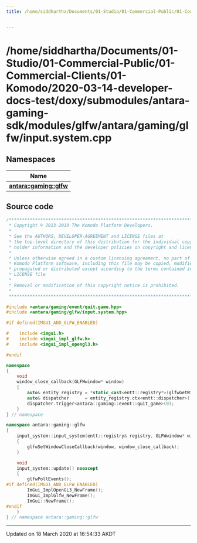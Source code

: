```yaml
---
title: /home/siddhartha/Documents/01-Studio/01-Commercial-Public/01-Commercial-Clients/01-Komodo/2020-03-14-developer-docs-test/doxy/submodules/antara-gaming-sdk/modules/glfw/antara/gaming/glfw/input.system.cpp


---
```


# /home/siddhartha/Documents/01-Studio/01-Commercial-Public/01-Commercial-Clients/01-Komodo/2020-03-14-developer-docs-test/doxy/submodules/antara-gaming-sdk/modules/glfw/antara/gaming/glfw/input.system.cpp







## Namespaces

| Name           |
| -------------- |
| **[antara::gaming::glfw](Namespaces/namespaceantara_1_1gaming_1_1glfw.md)**  |














## Source code

```cpp
/******************************************************************************
 * Copyright © 2013-2019 The Komodo Platform Developers.                      *
 *                                                                            *
 * See the AUTHORS, DEVELOPER-AGREEMENT and LICENSE files at                  *
 * the top-level directory of this distribution for the individual copyright  *
 * holder information and the developer policies on copyright and licensing.  *
 *                                                                            *
 * Unless otherwise agreed in a custom licensing agreement, no part of the    *
 * Komodo Platform software, including this file may be copied, modified,     *
 * propagated or distributed except according to the terms contained in the   *
 * LICENSE file                                                               *
 *                                                                            *
 * Removal or modification of this copyright notice is prohibited.            *
 *                                                                            *
 ******************************************************************************/

#include <antara/gaming/event/quit.game.hpp>
#include <antara/gaming/glfw/input.system.hpp>

#if defined(IMGUI_AND_GLFW_ENABLED)

#    include <imgui.h>
#    include <imgui_impl_glfw.h>
#    include <imgui_impl_opengl3.h>

#endif

namespace
{
    void
    window_close_callback(GLFWwindow* window)
    {
        auto& entity_registry = *static_cast<entt::registry*>(glfwGetWindowUserPointer(window));
        auto& dispatcher      = entity_registry.ctx<entt::dispatcher>();
        dispatcher.trigger<antara::gaming::event::quit_game>(0);
    }
} // namespace

namespace antara::gaming::glfw
{
    input_system::input_system(entt::registry& registry, GLFWwindow* window) : system(registry), window_(window)
    {
        glfwSetWindowCloseCallback(window, window_close_callback);
    }

    void
    input_system::update() noexcept
    {
        glfwPollEvents();
#if defined(IMGUI_AND_GLFW_ENABLED)
        ImGui_ImplOpenGL3_NewFrame();
        ImGui_ImplGlfw_NewFrame();
        ImGui::NewFrame();
#endif
    }
} // namespace antara::gaming::glfw
```


-------------------------------

Updated on 18 March 2020 at 16:54:33 AKDT
